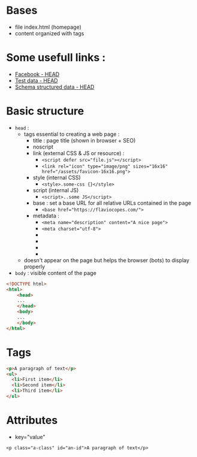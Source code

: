# Bases
- file index.html (homepage)
- content organized with tags

# Some usefull links :
- [Facebook - HEAD](https://developers.facebook.com/tools/debug/)
- [Test data - HEAD](https://search.google.com/structured-data/testing-tool/u/0/)
- [Schema structured data - HEAD](https://raventools.com/site-auditor/seo-guide/schema-structured-data)

# Basic structure
- ```head``` : 
  - tags essential to creating a web page :
    - title : page title (shown in browser + SEO)
    - noscript
    - link (external CSS & JS or resource) : 
      - ```<script defer src="file.js"></script>```
      - ```<link rel="icon" type="image/png" sizes="16x16" href="/assets/favicon-16x16.png">```
    - style (internal CSS)
      - ```<style>.some-css {}</style>```
    - script (internal JS)
      - ```<script>..some JS</script>```
    - base : set a base URL for all relative URLs contained in the page
      - ```<base href="https://flaviocopes.com/">```
    - metadata : 
      - ```<meta name="description" content="A nice page">```
      - ```<meta charset="utf-8">```
      - ``` ```
      - ``` ```
      - ``` ```
      - ``` ```
  - doesn't appear on the page but helps the browser (bots) to display properly
- ```body``` : visible content of the page

```html
<!DOCTYPE html>
<html>
    <head>
    ...
    </head>
    <body>
    ...
    </body>
</html>
```

# Tags
```html
<p>A paragraph of text</p>
<ul>
  <li>First item</li>
  <li>Second item</li>
  <li>Third item</li>
</ul>
```
# Attributes
- key="value"
```
<p class="a-class" id="an-id">A paragraph of text</p>
```
